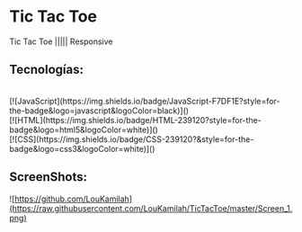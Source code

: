 # Tic Tac Toe

Tic Tac Toe ||||| Responsive

## Tecnologías:
<br>
[![JavaScript](https://img.shields.io/badge/JavaScript-F7DF1E?style=for-the-badge&logo=javascript&logoColor=black)]()
<br>
[![HTML](https://img.shields.io/badge/HTML-239120?style=for-the-badge&logo=html5&logoColor=white)]()
<br>
[![CSS](https://img.shields.io/badge/CSS-239120?&style=for-the-badge&logo=css3&logoColor=white)]()


## ScreenShots:


![https://github.com/LouKamilah](https://raw.githubusercontent.com/LouKamilah/TicTacToe/master/Screen_1.png)
